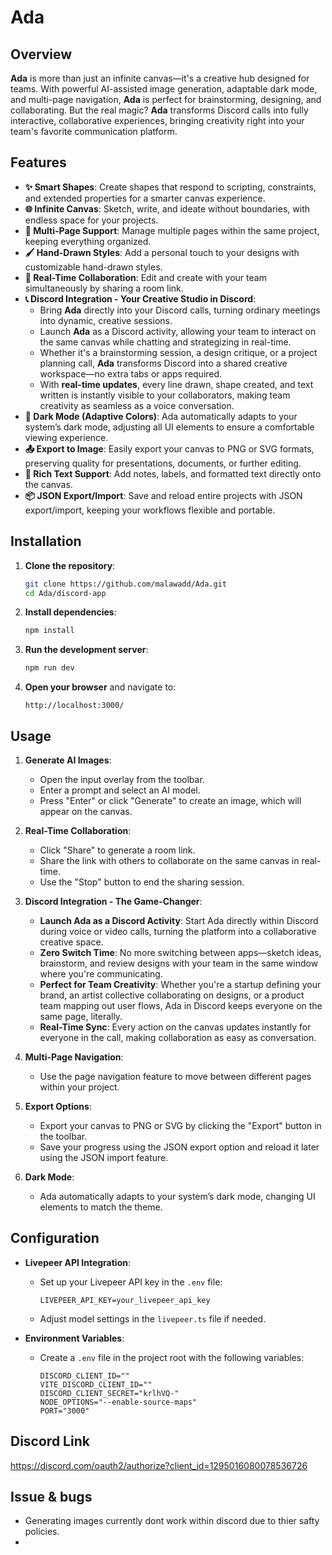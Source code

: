 

# Ada

## Overview

**Ada** is more than just an infinite canvas—it's a creative hub designed for teams. With powerful AI-assisted image generation, adaptable dark mode, and multi-page navigation, **Ada** is perfect for brainstorming, designing, and collaborating. But the real magic? **Ada** transforms Discord calls into fully interactive, collaborative experiences, bringing creativity right into your team's favorite communication platform.

## Features

- **✨ Smart Shapes**: Create shapes that respond to scripting, constraints, and extended properties for a smarter canvas experience.
- **🌐 Infinite Canvas**: Sketch, write, and ideate without boundaries, with endless space for your projects.
- **📄 Multi-Page Support**: Manage multiple pages within the same project, keeping everything organized.
- **🖌️ Hand-Drawn Styles**: Add a personal touch to your designs with customizable hand-drawn styles.
- **🔗 Real-Time Collaboration**: Edit and create with your team simultaneously by sharing a room link.
- **📞 Discord Integration - Your Creative Studio in Discord**:
  - Bring **Ada** directly into your Discord calls, turning ordinary meetings into dynamic, creative sessions.
  - Launch **Ada** as a Discord activity, allowing your team to interact on the same canvas while chatting and strategizing in real-time.
  - Whether it's a brainstorming session, a design critique, or a project planning call, **Ada** transforms Discord into a shared creative workspace—no extra tabs or apps required.
  - With **real-time updates**, every line drawn, shape created, and text written is instantly visible to your collaborators, making team creativity as seamless as a voice conversation.
- **🌙 Dark Mode (Adaptive Colors)**: Ada automatically adapts to your system’s dark mode, adjusting all UI elements to ensure a comfortable viewing experience.
- **📤 Export to Image**: Easily export your canvas to PNG or SVG formats, preserving quality for presentations, documents, or further editing.
- **📝 Rich Text Support**: Add notes, labels, and formatted text directly onto the canvas.
- **📦 JSON Export/Import**: Save and reload entire projects with JSON export/import, keeping your workflows flexible and portable.

## Installation

1. **Clone the repository**:
   ```bash
   git clone https://github.com/malawadd/Ada.git
   cd Ada/discord-app
   ```

2. **Install dependencies**:
   ```bash
   npm install
   ```

3. **Run the development server**:
   ```bash
   npm run dev
   ```

4. **Open your browser** and navigate to:
   ```
   http://localhost:3000/
   ```

## Usage

1. **Generate AI Images**:
   - Open the input overlay from the toolbar.
   - Enter a prompt and select an AI model.
   - Press "Enter" or click "Generate" to create an image, which will appear on the canvas.

2. **Real-Time Collaboration**:
   - Click "Share" to generate a room link.
   - Share the link with others to collaborate on the same canvas in real-time.
   - Use the "Stop" button to end the sharing session.

3. **Discord Integration - The Game-Changer**:
   - **Launch Ada as a Discord Activity**: Start Ada directly within Discord during voice or video calls, turning the platform into a collaborative creative space.
   - **Zero Switch Time**: No more switching between apps—sketch ideas, brainstorm, and review designs with your team in the same window where you're communicating.
   - **Perfect for Team Creativity**: Whether you're a startup defining your brand, an artist collective collaborating on designs, or a product team mapping out user flows, Ada in Discord keeps everyone on the same page, literally.
   - **Real-Time Sync**: Every action on the canvas updates instantly for everyone in the call, making collaboration as easy as conversation.

4. **Multi-Page Navigation**:
   - Use the page navigation feature to move between different pages within your project.

5. **Export Options**:
   - Export your canvas to PNG or SVG by clicking the "Export" button in the toolbar.
   - Save your progress using the JSON export option and reload it later using the JSON import feature.

6. **Dark Mode**:
   - Ada automatically adapts to your system’s dark mode, changing UI elements to match the theme.

## Configuration

- **Livepeer API Integration**:
  - Set up your Livepeer API key in the `.env` file:
    ```env
    LIVEPEER_API_KEY=your_livepeer_api_key
    ```
  - Adjust model settings in the `livepeer.ts` file if needed.

- **Environment Variables**:
  - Create a `.env` file in the project root with the following variables:
    ```env
    DISCORD_CLIENT_ID=""
    VITE_DISCORD_CLIENT_ID=""
    DISCORD_CLIENT_SECRET="krlhVQ-"
    NODE_OPTIONS="--enable-source-maps"
    PORT="3000"
    ```
## Discord Link 
https://discord.com/oauth2/authorize?client_id=1295016080078536726

## Issue & bugs 
- Generating images currently dont work within discord due to thier safty policies. 
- 
